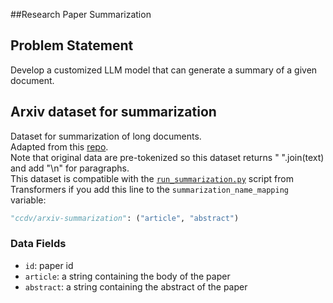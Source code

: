 ##Research Paper Summarization

## Problem Statement

Develop a customized LLM model that can generate a summary of a given document.

## Arxiv dataset for summarization

Dataset for summarization of long documents.\
Adapted from this [repo](https://github.com/armancohan/long-summarization).\
Note that original data are pre-tokenized so this dataset returns " ".join(text) and add "\n" for paragraphs. \
This dataset is compatible with the [`run_summarization.py`](https://github.com/huggingface/transformers/tree/master/examples/pytorch/summarization) script from Transformers if you add this line to the `summarization_name_mapping` variable:
```python
"ccdv/arxiv-summarization": ("article", "abstract")
```

### Data Fields

- `id`: paper id
- `article`: a string containing the body of the paper
- `abstract`: a string containing the abstract of the paper

